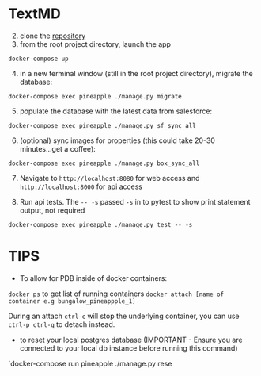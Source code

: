 # TextMD


2. clone the [repository](https://bitbucket.org/livebungalow/bungalow-website/overview)
3. from the root project directory, launch the app

`docker-compose up`

4. in a new terminal window (still in the root project directory), migrate the database:

`docker-compose exec pineapple ./manage.py migrate`

5. populate the database with the latest data from salesforce:

`docker-compose exec pineapple ./manage.py sf_sync_all`

6. (optional) sync images for properties (this could take 20-30 minutes...get a coffee):

`docker-compose exec pineapple ./manage.py box_sync_all`

7. Navigate to `http://localhost:8080` for web access and `http://localhost:8000` for api access

8. Run api tests. The `-- -s` passed `-s` in to pytest to show print statement output, not required

`docker-compose exec pineapple ./manage.py test -- -s`

# TIPS

- To allow for PDB inside of docker containers:

`docker ps` to get list of running containers `docker attach [name of container e.g bungalow_pineappple_1]`

During an attach `ctrl-c` will stop the underlying container, you can use `ctrl-p ctrl-q` to detach instead.

- to reset your local postgres database (IMPORTANT - Ensure you are connected to your local db instance before running this command)

`docker-compose run pineapple ./manage.py rese
